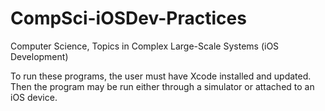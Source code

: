 # CompSci-iOSDev-Practices
Computer Science, Topics in Complex Large-Scale Systems (iOS Development)

To run these programs, the user must have Xcode installed and updated. Then the program may be run either through a simulator or attached to an iOS device.